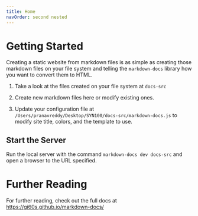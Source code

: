 ```yaml
---
title: Home
navOrder: second nested
---
```


# Getting Started

Creating a static website from markdown files is as simple as creating those markdown files on your file system and
telling the `markdown-docs` library how you want to convert them to HTML.

1. Take a look at the files created on your file system at `docs-src`

2. Create new markdown files here or modify existing ones.

3. Update your configuration file at `/Users/pranavreddy/Desktop/SYN100/docs-src/markdown-docs.js` to modify site title, colors, and the template to use.

## Start the Server

Run the local server with the command `markdown-docs dev docs-src` and open a browser to the URL specified.

# Further Reading

For further reading, check out the full docs at https://gi60s.github.io/markdown-docs/